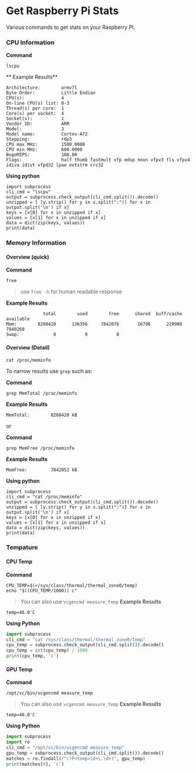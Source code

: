 # Get Raspberry Pi Stats
Various commands to get stats on your Raspberry PI.


### CPU Information
**Command**
```
lscpu
```

** Example Results**
```
Architecture:        armv7l
Byte Order:          Little Endian
CPU(s):              4
On-line CPU(s) list: 0-3
Thread(s) per core:  1
Core(s) per socket:  4
Socket(s):           1
Vendor ID:           ARM
Model:               3
Model name:          Cortex-A72
Stepping:            r0p3
CPU max MHz:         1500.0000
CPU min MHz:         600.0000
BogoMIPS:            108.00
Flags:               half thumb fastmult vfp edsp neon vfpv3 tls vfpv4 idiva idivt vfpd32 lpae evtstrm crc32
```
**Using python**
```
import subprocess
cli_cmd = "lscpu"
output = subprocess.check_output(cli_cmd.split()).decode()
unzipped = [ [y.strip() for y in x.split(":")] for x in output.split('\n') if x]
keys = [x[0] for x in unzipped if x]
values = [x[1] for x in unzipped if x]
data = dict(zip(keys, values))
print(data)
```

### Memory Information

#### Overview (quick)
**Command**
```
free
```
> use `free -h` for human readable response

**Example Results**
```
              total        used        free      shared  buff/cache   available
Mem:        8208420      136356     7842076       16796      229988     7840268
Swap:             0           0           0
```


#### Overview (Detail)
```
cat /proc/meminfo
```
To narrow results use `grep` such as:

**Command**
```
grep MemTotal /proc/meminfo
```
**Example Results**
```
MemTotal:        8208420 kB
```
or


**Command**
```
grep MemFree /proc/meminfo
```
**Example Results**
```
MemFree:         7842052 kB
```


**Using python**
```
import subprocess
cli_cmd = "cat /proc/meminfo"
output = subprocess.check_output(cli_cmd.split()).decode()
unzipped = [ [y.strip() for y in x.split(":")] for x in output.split('\n') if x]
keys = [x[0] for x in unzipped if x]
values = [x[1] for x in unzipped if x]
data = dict(zip(keys, values))
print(data)
```




### Tempature


#### CPU Temp
**Command**
```
CPU_TEMP=$(</sys/class/thermal/thermal_zone0/temp)
echo "$((CPU_TEMP/1000)) c"
```
> You can also use `vcgencmd measure_temp`
**Example Results**
```
temp=46.0'C
```

**Using Python**
```python
import subprocess
cli_cmd = "cat /sys/class/thermal/thermal_zone0/temp"
cpu_temp = subprocess.check_output(cli_cmd.split()).decode()
cpu_temp = int(cpu_temp) / 1000
print(cpu_temp, 'c')
```


#### GPU Temp
**Command**
```
/opt/vc/bin/vcgencmd measure_temp
```
> You can also use `vcgencmd measure_temp`
**Example Results**
```
temp=46.0'C
```


**Using Python**
```python
import subprocess
import re
cli_cmd = "/opt/vc/bin/vcgencmd measure_temp"
gpu_temp = subprocess.check_output(cli_cmd.split()).decode()
matches = re.findall(r"(?P<temp>\d+\.\d+)", gpu_temp)
print(matches[0], 'c')
```